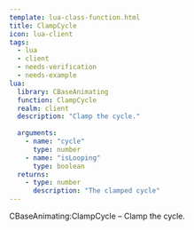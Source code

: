 ```yaml
---
template: lua-class-function.html
title: ClampCycle
icon: lua-client
tags:
  - lua
  - client
  - needs-verification
  - needs-example
lua:
  library: CBaseAnimating
  function: ClampCycle
  realm: client
  description: "Clamp the cycle."
  
  arguments:
    - name: "cycle"
      type: number
    - name: "isLooping"
      type: boolean
  returns:
    - type: number
      description: "The clamped cycle"
---
```


<div class="lua__search__keywords">
CBaseAnimating:ClampCycle &#x2013; Clamp the cycle.
</div>
